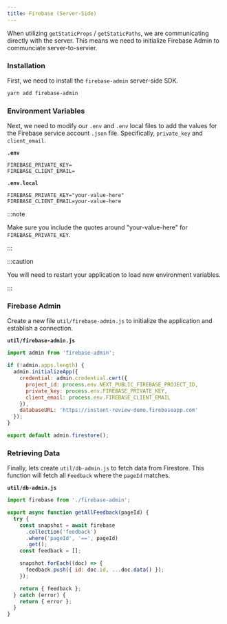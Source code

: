 ```yaml
---
title: Firebase (Server-Side)
---
```


When utilizing `getStaticProps` / `getStaticPaths`, we are communicating directly with the server.
This means we need to initialize Firebase Admin to communciate server-to-servier.

### Installation

First, we need to install the `firebase-admin` server-side SDK.

```bash
yarn add firebase-admin
```

### Environment Variables

Next, we need to modify our `.env` and `.env` local files to add the values for the Firebase service account `.json` file.
Specifically, `private_key` and `client_email`.

**`.env`**

```
FIREBASE_PRIVATE_KEY=
FIREBASE_CLIENT_EMAIL=

```

**`.env.local`**

```
FIREBASE_PRIVATE_KEY="your-value-here"
FIREBASE_CLIENT_EMAIL=your-value-here
```

:::note

Make sure you include the quotes around "your-value-here" for `FIREBASE_PRIVATE_KEY`.

:::

:::caution

You will need to restart your application to load new environment variables.

:::

### Firebase Admin

Create a new file `util/firebase-admin.js` to initialize the application and establish a connection.

**`util/firebase-admin.js`**

```javascript
import admin from 'firebase-admin';

if (!admin.apps.length) {
  admin.initializeApp({
    credential: admin.credential.cert({
      project_id: process.env.NEXT_PUBLIC_FIREBASE_PROJECT_ID,
      private_key: process.env.FIREBASE_PRIVATE_KEY,
      client_email: process.env.FIREBASE_CLIENT_EMAIL
    }),
    databaseURL: 'https://instant-review-demo.firebaseapp.com'
  });
}

export default admin.firestore();
```

### Retrieving Data

Finally, lets create `util/db-admin.js` to fetch data from Firestore.
This function will fetch all `Feedback` where the `pageId` matches.

**`util/db-admin.js`**

```js
import firebase from './firebase-admin';

export async function getAllFeedback(pageId) {
  try {
    const snapshot = await firebase
      .collection('feedback')
      .where('pageId', '==', pageId)
      .get();
    const feedback = [];

    snapshot.forEach((doc) => {
      feedback.push({ id: doc.id, ...doc.data() });
    });

    return { feedback };
  } catch (error) {
    return { error };
  }
}
```

